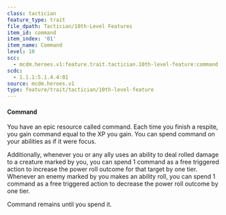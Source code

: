 ```yaml
---
class: tactician
feature_type: trait
file_dpath: Tactician/10th-Level Features
item_id: command
item_index: '01'
item_name: Command
level: 10
scc:
  - mcdm.heroes.v1:feature.trait.tactician.10th-level-feature:command
scdc:
  - 1.1.1:5.1.4.4:01
source: mcdm.heroes.v1
type: feature/trait/tactician/10th-level-feature
---
```


#### Command

You have an epic resource called command. Each time you finish a respite, you gain command equal to the XP you gain. You can spend command on your abilities as if it were focus.

Additionally, whenever you or any ally uses an ability to deal rolled damage to a creature marked by you, you can spend 1 command as a free triggered action to increase the power roll outcome for that target by one tier. Whenever an enemy marked by you makes an ability roll, you can spend 1 command as a free triggered action to decrease the power roll outcome by one tier.

Command remains until you spend it.

